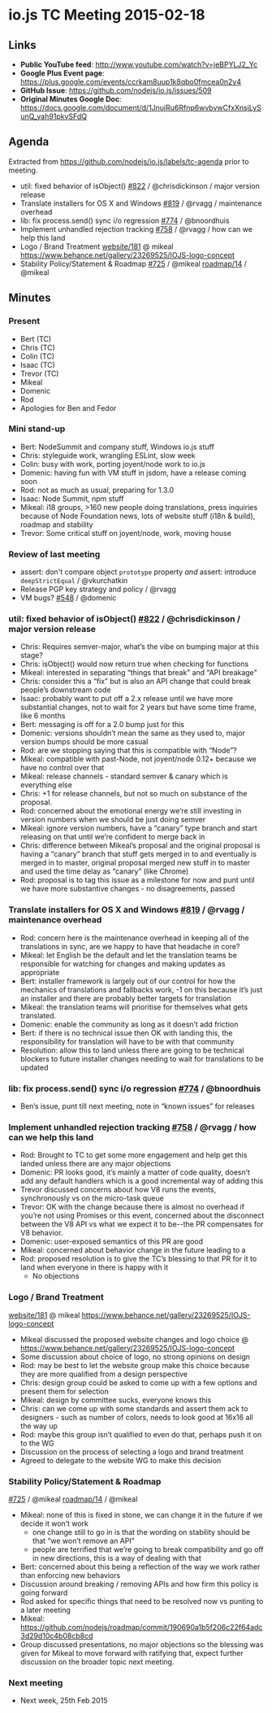 # io.js TC Meeting 2015-02-18

## Links

* **Public YouTube feed**: http://www.youtube.com/watch?v=jeBPYLJ2_Yc
* **Google Plus Event page**: https://plus.google.com/events/ccrkam8uup1k8qbo0fmcea0n2v4
* **GitHub Issue**: https://github.com/nodejs/io.js/issues/509
* **Original Minutes Google Doc**: https://docs.google.com/document/d/1JnujRu6Rfnp6wvbvwCfxXnsjLySunQ_yah91pkvSFdQ

## Agenda

Extracted from https://github.com/nodejs/io.js/labels/tc-agenda prior to meeting.

* util: fixed behavior of isObject() [#822](https://github.com/nodejs/io.js/issues/822) / @chrisdickinson / major version release
* Translate installers for OS X and Windows [#819](https://github.com/nodejs/io.js/issues/819) / @rvagg / maintenance overhead
* lib: fix process.send() sync i/o regression [#774](https://github.com/nodejs/io.js/issues/774) / @bnoordhuis
* Implement unhandled rejection tracking [#758](https://github.com/nodejs/io.js/issues/758) / @rvagg / how can we help this land
* Logo / Brand Treatment
[website/181](https://github.com/nodejs/website/issues/181) @ mikeal
https://www.behance.net/gallery/23269525/IOJS-logo-concept
* Stability Policy/Statement & Roadmap
[#725](https://github.com/nodejs/io.js/issues/725) / @mikeal
[roadmap/14](https://github.com/nodejs/roadmap/issues/14) / @mikeal

## Minutes

### Present

* Bert (TC)
* Chris (TC)
* Colin (TC)
* Isaac (TC)
* Trevor (TC)
* Mikeal
* Domenic
* Rod
* Apologies for Ben and Fedor

### Mini stand-up

* Bert: NodeSummit and company stuff, Windows io.js stuff
* Chris: styleguide work, wrangling ESLint, slow week
* Colin: busy with work, porting joyent/node work to io.js
* Domenic: having fun with VM stuff in jsdom, have a release coming soon
* Rod: not as much as usual, preparing for 1.3.0
* Isaac: Node Summit, npm stuff
* Mikeal: i18 groups, >160 new people doing translations, press inquiries because of Node Foundation news, lots of website stuff (i18n & build), roadmap and stability
* Trevor: Some critical stuff on joyent/node, work, moving house

### Review of last meeting

* assert: don't compare object `prototype` property _and_  assert: introduce `deepStrictEqual` / @vkurchatkin
* Release PGP key strategy and policy / @rvagg
* VM bugs? [#548](https://github.com/nodejs/io.js/issues/548) / @domenic

### util: fixed behavior of isObject() [#822](https://github.com/nodejs/io.js/issues/822) / @chrisdickinson / major version release

* Chris: Requires semver-major, what’s the vibe on bumping major at this stage?
* Chris: isObject() would now return true when checking for functions
* Mikeal: interested in separating “things that break” and “API breakage”
* Chris: consider this a “fix” but is also an API change that could break people’s downstream code
* Isaac: probably want to put off a 2.x release until we have more substantial changes, not to wait for 2 years but have some time frame, like 6 months
* Bert: messaging is off for a 2.0 bump just for this
* Domenic: versions shouldn’t mean the same as they used to, major version bumps should be more casual
* Rod: are we stopping saying that this is compatible with “Node”?
* Mikeal: compatible with past-Node, not joyent/node 0.12+ because we have no control over that
* Mikeal: release channels - standard semver & canary which is everything else
* Chris: +1 for release channels, but not so much on substance of the proposal.
* Rod: concerned about the emotional energy we’re still investing in version numbers when we should be just doing semver
* Mikeal: ignore version numbers, have a “canary” type branch and start releasing on that until we’re confident to merge back in
* Chris: difference between Mikeal’s proposal and the original proposal is having a “canary” branch that stuff gets merged in to and eventually is merged in to master, original proposal merged new stuff in to master and used the time delay as “canary” (like Chrome)
* Rod: proposal is to tag this issue as a milestone for now and punt until we have more substantive changes - no disagreements, passed

### Translate installers for OS X and Windows [#819](https://github.com/nodejs/io.js/issues/819) / @rvagg / maintenance overhead

* Rod: concern here is the maintenance overhead in keeping all of the translations in sync, are we happy to have that headache in core?
* Mikeal: let English be the default and let the translation teams be responsible for watching for changes and making updates as appropriate
* Bert: installer framework is largely out of our control for how the mechanics of translations and fallbacks work, -1 on this because it’s just an installer and there are probably better targets for translation
* Mikeal: the translation teams will prioritise for themselves what gets translated.
* Domenic: enable the community as long as it doesn’t add friction
* Bert: if there is no technical issue then OK with landing this, the responsibility for translation will have to be with that community
* Resolution: allow this to land unless there are going to be technical blockers to future installer changes needing to wait for translations to be updated

### lib: fix process.send() sync i/o regression [#774](https://github.com/nodejs/io.js/issues/774) / @bnoordhuis

* Ben’s issue, punt till next meeting, note in “known issues” for releases

### Implement unhandled rejection tracking [#758](https://github.com/nodejs/io.js/issues/758) / @rvagg / how can we help this land

* Rod: Brought to TC to get some more engagement and help get this landed unless there are any major objections
* Domenic: PR looks good, it’s mainly a matter of code quality, doesn’t add any default handlers which is a good incremental way of adding this
* Trevor discussed concerns about how V8 runs the events, synchronously vs on the micro-task queue
* Trevor: OK with the change because there is almost no overhead if you’re not using Promises or this event, concerned about the disconnect between the V8 API vs what we expect it to be--the PR compensates for V8 behavior.
* Domenic: user-exposed semantics of this PR are good
* Mikeal: concerned about behavior change in the future leading to a
* Rod: proposed resolution is to give the TC’s blessing to that PR for it to land when everyone in there is happy with it
  - No objections

### Logo / Brand Treatment
[website/181](https://github.com/nodejs/website/issues/181) @ mikeal
https://www.behance.net/gallery/23269525/IOJS-logo-concept

* Mikeal discussed the proposed website changes and logo choice @ https://www.behance.net/gallery/23269525/IOJS-logo-concept
* Some discussion about choice of logo, no strong opinions on design
* Rod: may be best to let the website group make this choice because they are more qualified from a design perspective
* Chris: design group could be asked to come up with a few options and present them for selection
* Mikeal: design by committee sucks, everyone knows this
* Chris: can we come up with some standards and assert them ack to designers - such as number of colors, needs to look good at 16x16 all the way up
* Rod: maybe this group isn’t qualified to even do that, perhaps push it on to the WG
* Discussion on the process of selecting a logo and brand treatment
* Agreed to delegate to the website WG to make this decision

### Stability Policy/Statement & Roadmap
[#725](https://github.com/nodejs/io.js/issues/725) / @mikeal
[roadmap/14](https://github.com/nodejs/roadmap/issues/14) / @mikeal

* Mikeal: none of this is fixed in stone, we can change it in the future if we decide it won’t work
  - one change still to go in is that the wording on stability should be that “we won’t remove an API”
  - people are terrified that we’re going to break compatibility and go off in new directions, this is a way of dealing with that
* Bert: concerned about this being a reflection of the way we work rather than enforcing new behaviors
* Discussion around breaking / removing APIs and how firm this policy is going forward
* Rod asked for specific things that need to be resolved now vs punting to a later meeting
* Mikeal: https://github.com/nodejs/roadmap/commit/190690a1b5f206c22f64adc3d29d10c4b08cb8cd
* Group discussed presentations, no major objections so the blessing was given for Mikeal to move forward with ratifying that, expect further discussion on the broader topic next meeting.

### Next meeting

* Next week, 25th Feb 2015
